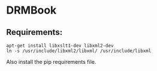 # DRMBook

## Requirements:

	apt-get install libxslt1-dev libxml2-dev
	ln -s /usr/include/libxml2/libxml/ /usr/include/libxml

Also install the pip requirements file.
